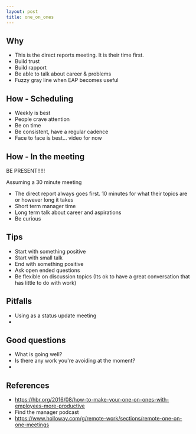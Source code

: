 ```yaml
---
layout: post
title: one_on_ones
---
```


## Why
* This is the direct reports meeting. It is their time first.
* Build trust
* Build rapport
* Be able to talk about career & problems
* Fuzzy gray line when EAP becomes useful

## How - Scheduling
* Weekly is best
* People crave attention
* Be on time
* Be consistent, have a regular cadence
* Face to face is best... video for now

## How - In the meeting
BE PRESENT!!!!!

Assuming a 30 minute meeting
* The direct report always goes first.  10 minutes for what their topics are or however long it takes
* Short term manager time
* Long term talk about career and aspirations
* Be curious


## Tips
* Start with something positive
* Start with small talk
* End with something positive
* Ask open ended questions
* Be flexible on discussion topics (Its ok to have a great conversation that has little to do with work)

## Pitfalls
* Using as a status update meeting
*

## Good questions
* What is going well?
* Is there any work you're avoiding at the moment?
*

## References
* https://hbr.org/2016/08/how-to-make-your-one-on-ones-with-employees-more-productive
* Find the manager podcast
* https://www.holloway.com/g/remote-work/sections/remote-one-on-one-meetings

